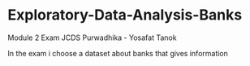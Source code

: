 # Exploratory-Data-Analysis-Banks
Module 2 Exam JCDS Purwadhika - Yosafat Tanok

In the exam i choose a dataset about banks that gives information
